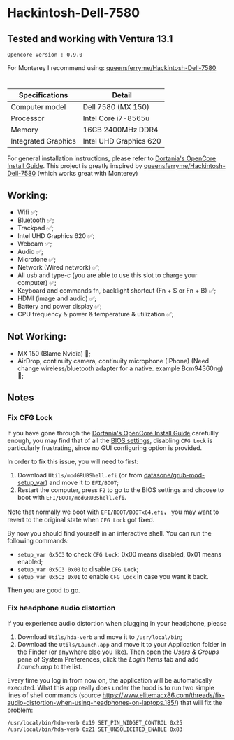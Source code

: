 # Hackintosh-Dell-7580

## Tested and working with Ventura 13.1

`Opencore Version : 0.9.0`

For Monterey I recommend using: [queensferryme/Hackintosh-Dell-7580](https://github.com/queensferryme/Hackintosh-Dell-7580)
#

| Specifications | Detail                                           |
| ------------------- | ------------------------------------------- |
| Computer model      | Dell 7580 (MX 150)                          |
| Processor           | Intel Core i7-8565u                         |
| Memory              | 16GB 2400MHz DDR4                           |
| Integrated Graphics | Intel UHD Graphics 620                      |

For general installation instructions, please refer to [Dortania's OpenCore Install Guide](https://dortania.github.io/OpenCore-Install-Guide/). This project is greatly inspired by [queensferryme/Hackintosh-Dell-7580](https://github.com/queensferryme/Hackintosh-Dell-7580) (which works great with Monterey)

## Working:

- Wifi ✅;
- Bluetooth ✅;
- Trackpad ✅;
- Intel UHD Graphics 620 ✅;
- Webcam ✅;
- Audio ✅;
- Microfone ✅;
- Network (Wired network) ✅;
- All usb and type-c (you are able to use this slot to charge your computer) ✅;
- Keyboard and commands fn, backlight shortcut (Fn + S or Fn + B) ✅;
- HDMI (image and audio) ✅;
- Battery and power display ✅;
- CPU frequency & power & temperature & utilization ✅;

## Not Working:
- MX 150 (Blame Nvidia) 🚫;
- AirDrop, continuity camera, continuity microphone (IPhone) (Need change wireless/bluetooth adapter for a native. example Bcm94360ng) 🚫;

## Notes

### Fix CFG Lock

If you have gone through the [Dortania's OpenCore Install Guide](https://dortania.github.io/OpenCore-Install-Guide/) carefullly enough, you may find that of all the [BIOS settings](https://dortania.github.io/OpenCore-Install-Guide/config-laptop.plist/coffee-lake.html#intel-bios-settings), disabling `CFG Lock` is particularly frustrating, since no GUI configuring option is provided.

In order to fix this issue, you will need to first:

1. Download `Utils/modGRUBShell.efi` (or from [datasone/grub-mod-setup_var](https://github.com/datasone/grub-mod-setup_var/releases/grub-mod-setup_var)) and move it to `EFI/BOOT`;
2. Restart the computer, press `F2` to go to the BIOS settings and choose to boot with `EFI/BOOT/modGRUBShell.efi`.

Note that normally we boot with `EFI/BOOT/BOOTx64.efi`， you may want to revert to the original state when `CFG Lock` got fixed.

By now you should find yourself in an interactive shell. You can run the following commands:

- `setup_var 0x5C3` to check `CFG Lock`: 0x00 means disabled, 0x01 means enabled;
- `setup_var 0x5C3 0x00` to disable `CFG Lock`;
- `setup_var 0x5C3 0x01` to enable  `CFG Lock` in case you want it back.

Then you are good to go.

### Fix headphone audio distortion

If you experience audio distortion when plugging in your headphone, please

1. Download `Utils/hda-verb` and move it to `/usr/local/bin`;
2. Download the `Utils/Launch.app` and move it to your Application folder in the Finder (or anywhere else you like). Then open the *Users & Groups* pane of System Preferences, click the *Login Items* tab and add *Launch.app* to the list.

Every time you log in from now on, the application will be automatically executed. What this app really does under the hood is to run two simple lines of shell commands (source https://www.elitemacx86.com/threads/fix-audio-distortion-when-using-headphones-on-laptops.185/) that will fix the problem:

```bash
/usr/local/bin/hda-verb 0x19 SET_PIN_WIDGET_CONTROL 0x25
/usr/local/bin/hda-verb 0x21 SET_UNSOLICITED_ENABLE 0x83
```

